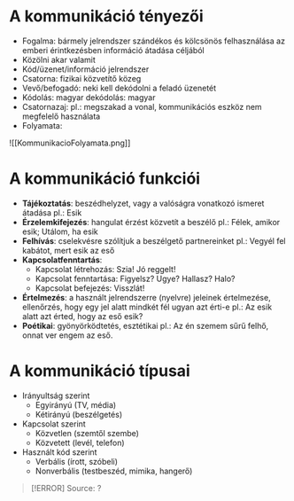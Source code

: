 # A kommunikáció tényezői

- Fogalma: bármely jelrendszer szándékos és kölcsönös felhasználása az emberi érintkezésben információ átadása céljából
- Közölni akar valamit
- Kód/üzenet/információ jelrendszer
- Csatorna: fizikai közvetítő közeg
- Vevő/befogadó: neki kell dekódolni a feladó üzenetét
- Kódolás: magyar dekódolás: magyar
- Csatornazaj: pl.: megszakad a vonal, kommunikációs eszköz nem megfelelő használata
- Folyamata:

![[KommunikacioFolyamata.png]]

# A kommunikáció funkciói

- **Tájékoztatás**: beszédhelyzet, vagy a valóságra vonatkozó ismeret átadása
	pl.: Esik
- **Érzelemkifejezés**: hangulat érzést közvetít a beszélő
	pl.: Félek, amikor esik; Utálom, ha esik
- **Felhívás**: cselekvésre szólítjuk a beszélgető partnereinket
	pl.: Vegyél fel kabátot, mert esik az eső
- **Kapcsolatfenntartás**: 
	- Kapcsolat létrehozás: Szia! Jó reggelt!
	- Kapcsolat fenntartása: Figyelsz? Ugye? Hallasz? Halo?
	- Kapcsolat befejezés: Visszlát!
- **Értelmezés**: a használt jelrendszerre (nyelvre) jeleinek értelmezése, ellenőrzés, hogy egy jel alatt mindkét fél ugyan azt érti-e
	pl.: Az esik alatt azt érted, hogy az eső esik?
- **Poétikai**: gyönyörködtetés, esztétikai
	pl.: Az én szemem sűrű felhő, onnat ver engem az eső.

# A kommunikáció típusai

- Irányultság szerint
	- Egyirányú (TV, média)
	- Kétirányú (beszélgetés)
- Kapcsolat szerint
	- Közvetlen (szemtől szembe)
	- Közvetett (levél, telefon)
- Használt kód szerint
	- Verbális (írott, szóbeli)
	- Nonverbális (testbeszéd, mimika, hangerő)

> [!ERROR] Source: ?
